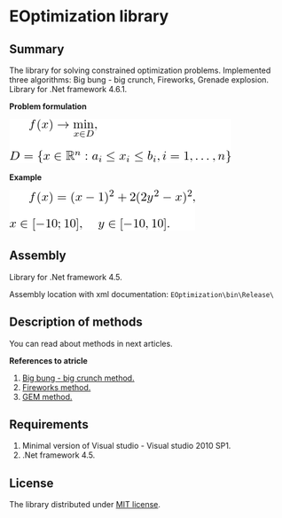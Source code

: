 # EOptimization library

## Summary
The library for solving constrained optimization problems. Implemented three algorithms: Big bung - big crunch, Fireworks, Grenade explosion. Library for .Net framework 4.6.1.

**Problem formulation**

![Minimization f(x)](/Docs/Images/eq.png)

**Example**

![Example 1](/Docs/Images/example1.png)

## Assembly

Library for .Net framework 4.5.

Assembly location with xml documentation: `EOptimization\bin\Release\`

## Description of methods

You can read about methods in next articles.

**References to atricle**

1. [Big bung - big crunch method.](http://www.sciencedirect.com/science/article/pii/S0965997805000827)
2. [Fireworks method.](http://link.springer.com/chapter/10.1007/978-3-642-13495-1_44)
3. [GEM method.](http://www.sciencedirect.com/science/article/pii/S0096300309000058)

## Requirements

1. Minimal version of Visual studio - Visual studio 2010 SP1.
2. .Net framework 4.5.

## License

The library distributed under [MIT license](https://mit-license.org/).